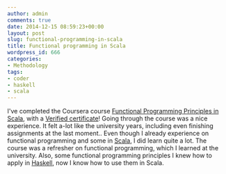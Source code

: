 ```yaml
---
author: admin
comments: true
date: 2014-12-15 08:59:23+00:00
layout: post
slug: functional-programming-in-scala
title: Functional programming in Scala
wordpress_id: 666
categories:
- Methodology
tags:
- coder
- haskell
- scala
---
```


I've completed the Coursera course [Functional Programming Principles in Scala](https://class.coursera.org/progfun-005/), with a [Verified certificate](https://coursera.org/verify/GVBCD4J8XX)! Going through the course was a nice experience. It felt a-lot like the university years, including even finishing assignments at the last moment.. Even though I already experience on functional programming and some in [Scala](http://www.scala-lang.org/), I did learn quite a lot. The course was a refresher on functional programming, which I learned at the university. Also, some functional programming principles I knew how to apply in [Haskell](https://www.haskell.org/), now I know how to use them in Scala.
